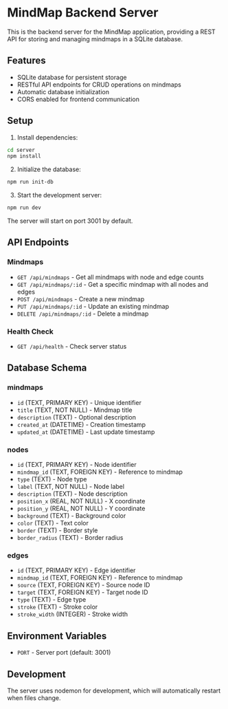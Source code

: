 # MindMap Backend Server

This is the backend server for the MindMap application, providing a REST API for storing and managing mindmaps in a SQLite database.

## Features

- SQLite database for persistent storage
- RESTful API endpoints for CRUD operations on mindmaps
- Automatic database initialization
- CORS enabled for frontend communication

## Setup

1. Install dependencies:
```bash
cd server
npm install
```

2. Initialize the database:
```bash
npm run init-db
```

3. Start the development server:
```bash
npm run dev
```

The server will start on port 3001 by default.

## API Endpoints

### Mindmaps

- `GET /api/mindmaps` - Get all mindmaps with node and edge counts
- `GET /api/mindmaps/:id` - Get a specific mindmap with all nodes and edges
- `POST /api/mindmaps` - Create a new mindmap
- `PUT /api/mindmaps/:id` - Update an existing mindmap
- `DELETE /api/mindmaps/:id` - Delete a mindmap

### Health Check

- `GET /api/health` - Check server status

## Database Schema

### mindmaps
- `id` (TEXT, PRIMARY KEY) - Unique identifier
- `title` (TEXT, NOT NULL) - Mindmap title
- `description` (TEXT) - Optional description
- `created_at` (DATETIME) - Creation timestamp
- `updated_at` (DATETIME) - Last update timestamp

### nodes
- `id` (TEXT, PRIMARY KEY) - Node identifier
- `mindmap_id` (TEXT, FOREIGN KEY) - Reference to mindmap
- `type` (TEXT) - Node type
- `label` (TEXT, NOT NULL) - Node label
- `description` (TEXT) - Node description
- `position_x` (REAL, NOT NULL) - X coordinate
- `position_y` (REAL, NOT NULL) - Y coordinate
- `background` (TEXT) - Background color
- `color` (TEXT) - Text color
- `border` (TEXT) - Border style
- `border_radius` (TEXT) - Border radius

### edges
- `id` (TEXT, PRIMARY KEY) - Edge identifier
- `mindmap_id` (TEXT, FOREIGN KEY) - Reference to mindmap
- `source` (TEXT, FOREIGN KEY) - Source node ID
- `target` (TEXT, FOREIGN KEY) - Target node ID
- `type` (TEXT) - Edge type
- `stroke` (TEXT) - Stroke color
- `stroke_width` (INTEGER) - Stroke width

## Environment Variables

- `PORT` - Server port (default: 3001)

## Development

The server uses nodemon for development, which will automatically restart when files change.
